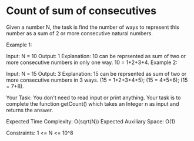 # Count of sum of consecutives 


Given a number N, the task is find the number of ways to represent this number as a sum of 2 or more consecutive natural numbers.

 

Example 1:

Input:
N = 10
Output:
1
Explanation:
10 can be reprsented as sum of two or
more consecutive numbers in only one
way. 10 = 1+2+3+4.
Example 2:

Input:
N = 15
Output:
3
Explanation:
15 can be reprsented as sum of two or
more consecutive numbers in 3 ways.
(15 = 1+2+3+4+5); (15 = 4+5+6); (15 = 7+8).
 

Your Task:
You don't need to read input or print anything. Your task is to complete the function getCount() which takes an Integer n as input and returns the answer.

 

Expected Time Complexity: O(sqrt(N))
Expected Auxiliary Space: O(1)

 

Constraints:
1 <= N <= 10^8
